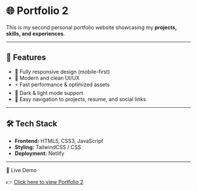 # 🌐 Portfolio 2

This is my second personal portfolio website showcasing my **projects, skills, and experiences**.  

---

## 🚀 Features
- 📱 Fully responsive design (mobile-first)
- 🎨 Modern and clean UI/UX
- ⚡ Fast performance & optimized assets
- 🌙 Dark & light mode support
- 🔗 Easy navigation to projects, resume, and social links

---

## 🛠️ Tech Stack
- **Frontend:** HTML5, CSS3, JavaScript 
- **Styling:** TailwindCSS / CSS
- **Deployment:** Netlify

---

🔗 Live Demo

👉 [Click here to view Portfolio 2](https://jiya-jahnavi-portfolio.netlify.app/)
